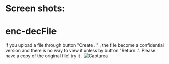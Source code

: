 # Screen shots:
# enc-decFile
if you upload a file through button "Create .." , the file become a confidential version and there is no way to view it unless by button "Return..". 
Please have a copy of the original file! try it .
![Capturea](https://github.com/user-attachments/assets/ccd9090f-2b02-4faf-bdf1-7c6304d43e96)
